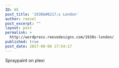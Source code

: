 ```yaml
---
ID: 65
post_title: '1930&#8217;s London'
author: reevel
post_excerpt: ""
layout: post
permalink: >
  http://wordpress.reevedesigns.com/1930s-london/
published: true
post_date: 2017-08-08 17:54:17
---
```

Spraypaint on plexi